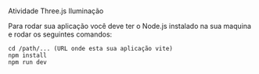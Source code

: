 #
Atividade Three.js Iluminação

Para rodar sua aplicação você deve ter o Node.js instalado na sua maquina
e rodar os seguintes comandos: 

```properties
cd /path/... (URL onde esta sua aplicação vite)
npm install
npm run dev
```  